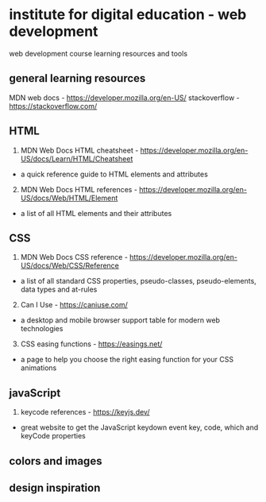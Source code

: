 # institute for digital education - web development

web development course learning resources and tools


## general learning resources

MDN web docs - https://developer.mozilla.org/en-US/
stackoverflow - https://stackoverflow.com/



## HTML

1. MDN Web Docs HTML cheatsheet - https://developer.mozilla.org/en-US/docs/Learn/HTML/Cheatsheet
 - a quick reference guide to HTML elements and attributes

2. MDN Web Docs HTML references - https://developer.mozilla.org/en-US/docs/Web/HTML/Element
 - a list of all HTML elements and their attributes

## CSS

1. MDN Web Docs CSS reference - https://developer.mozilla.org/en-US/docs/Web/CSS/Reference
 - a list of all standard CSS properties, pseudo-classes, pseudo-elements, data types and at-rules

2. Can I Use - https://caniuse.com/
 - a desktop and mobile browser support table for modern web technologies

3. CSS easing functions - https://easings.net/
 - a page to help you choose the right easing function for your CSS animations
 

## javaScript

1. keycode references - https://keyjs.dev/
 - great website to get the JavaScript keydown event key, code, which and keyCode properties


## colors and images


## design inspiration



